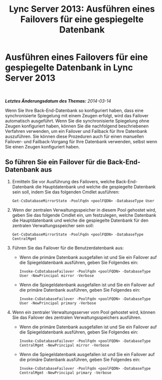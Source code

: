 ﻿---
title: 'Lync Server 2013: Ausführen eines Failovers für eine gespiegelte Datenbank'
TOCTitle: Ausführen eines Failovers für eine gespiegelte Datenbank
ms:assetid: 70185476-e3d4-440a-9316-fa24b226343e
ms:mtpsurl: https://technet.microsoft.com/de-de/library/JJ204991(v=OCS.15)
ms:contentKeyID: 49294357
ms.date: 05/19/2016
mtps_version: v=OCS.15
ms.translationtype: HT
---

# Ausführen eines Failovers für eine gespiegelte Datenbank in Lync Server 2013

 

_**Letztes Änderungsdatum des Themas:** 2014-03-14_

Wenn Sie Ihre Back-End-Datenbank so konfiguriert haben, dass eine synchronisierte Spiegelung mit einem Zeugen erfolgt, wird das Failover automatisch ausgeführt. Wenn Sie die synchronisierte Spiegelung ohne Zeugen konfiguriert haben, können Sie die nachfolgend beschriebenen Verfahren verwenden, um ein Failover und Failback für Ihre Datenbank auszuführen. Sie können diese Prozeduren auch für einen manuellen Failover- und Failback-Vorgang für Ihre Datenbank verwenden, selbst wenn Sie einen Zeugen konfiguriert haben.

## So führen Sie ein Failover für die Back-End-Datenbank aus

1.  Ermitteln Sie vor Ausführung des Failovers, welche Back-End-Datenbank die Hauptdatenbank und welche die gespiegelte Datenbank sein soll, indem Sie das folgenden Cmdlet ausführen:
    
        Get-CsDatabaseMirrorState -PoolFqdn <poolFQDN> -DatabaseType User

2.  Wenn der zentralen Verwaltungsspeicher in diesem Pool gehostet wird, geben Sie das folgende Cmdlet ein, um festzulegen, welche Datenbank die Hauptdatenbank und welche die gespiegelte Datenbank für den zentralen Verwaltungsspeicher sein soll:
    
        Get-CsDatabaseMirrorState -PoolFqdn <poolFQDN> -DatabaseType CentralMgmt

3.  Führen Sie das Failover für die Benutzerdatenbank aus:
    
      - Wenn die primäre Datenbank ausgefallen ist und Sie ein Failover auf die Spiegeldatenbank ausführen, geben Sie Folgendes ein:
        
            Invoke-CsDatabaseFailover -PoolFqdn <poolFQDN> -DatabaseType User -NewPrincipal mirror -Verbose
    
      - Wenn die Spiegeldatenbank ausgefallen ist und Sie ein Failover auf die primäre Datenbank ausführen, geben Sie Folgendes ein:
        
            Invoke-CsDatabaseFailover -PoolFqdn <poolFQDN> -DatabaseType User -NewPrincipal primary -Verbose

4.  Wenn ein zentraler Verwaltungsserver vom Pool gehostet wird, können Sie das Failover des zentralen Verwaltungsspeichers ausführen.
    
      - Wenn die primäre Datenbank ausgefallen ist und Sie ein Failover auf die Spiegeldatenbank ausführen, geben Sie Folgendes ein:
        
            Invoke-CsDatabaseFailover -PoolFqdn <poolFQDN> -DatabaseType CentralMgmt -NewPrincipal mirror -Verbose
    
      - Wenn die Spiegeldatenbank ausgefallen ist und Sie ein Failover auf die primäre Datenbank ausführen, geben Sie Folgendes ein:
        
            Invoke-CsDatabaseFailover -PoolFqdn <poolFQDN> -DatabaseType CentralMgmt -NewPrincipal primary -Verbose

